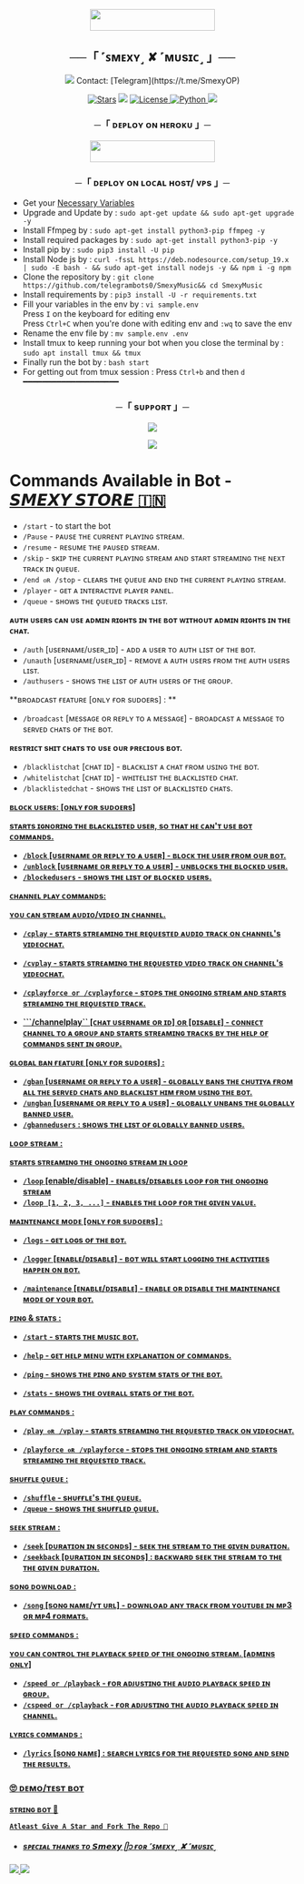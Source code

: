   <p align="center"><a href="https://t.me/SmexyStore"> <img src="https://img.shields.io/badge/Credit%20To%20Owner-darkred?style=for-the-badge" width="220" height="38.45"/></a></p>


<h2 align="center">
    ──「 ˹ꜱᴍᴇxʏ˼ ✘ ˹ᴍᴜsɪᴄ˼ 」──
</h2>

<p align="center">
  <img src="https://graph.org/file/c9669066860d912fd5035.jpg">
Contact: [Telegram](https://t.me/SmexyOP)
</p>

<p align="center">
<a href="https://github.com/telegrambots0/SmexyMusic/stargazers"> <img src="https://img.shields.io/github/stars/telegrambots0/SmexyMusic?color=black&logo=github&logoColor=black&style=for-the-badge" alt="Stars" /></a>
<a href="https://github.com/telegrambots0/SmexyMusic/network/members"> <img src="https://img.shields.io/github/forks/telegrambots0/SmexyMusic?color=black&logo=github&logoColor=black&style=for-the-badge" /></a>
<a href="https://github.com/telegrambots0/SmexyMusic/blob/main/LICENSE"> <img src="https://img.shields.io/badge/License-MIT-blueviolet?style=for-the-badge" alt="License" /> </a>
<a href="https://www.python.org/"> <img src="https://img.shields.io/badge/Written%20in-Python-orange?style=for-the-badge&logo=python" alt="Python" /> </a>
<a href="https://github.com/telegrambots0/SmexyMusic/commits/telegrambots0"> <img src="https://img.shields.io/github/last-commit/telegrambots0/SmexyMusic?color=blue&logo=github&logoColor=green&style=for-the-badge" /></a>
</p>


<h3 align="center">
    ─「 ᴅᴇᴩʟᴏʏ ᴏɴ ʜᴇʀᴏᴋᴜ 」─
</h3>

<p align="center"><a href="https://dashboard.heroku.com/new?template=https://github.com/telegrambots0/SmexyMusic"> <img src="https://img.shields.io/badge/Deploy%20On%20Heroku-blue?style=for-the-badge&logo=heroku" width="220" height="38.45"/></a></p>

<h3 align="center">
    ─「 ᴅᴇᴩʟᴏʏ ᴏɴ ʟᴏᴄᴀʟ ʜᴏsᴛ/ ᴠᴘs 」─
</h3>

- Get your [Necessary Variables](https://github.com/telegrambots0/SmexyMusic/blob/main/sample.env)
- Upgrade and Update by :
`sudo apt-get update && sudo apt-get upgrade -y`
- Install Ffmpeg by :
`sudo apt-get install python3-pip ffmpeg -y`
- Install required packages by :
`sudo apt-get install python3-pip -y`
- Install pip by :
`sudo pip3 install -U pip`
- Install Node js by :
`curl -fssL https://deb.nodesource.com/setup_19.x | sudo -E bash - && sudo apt-get install nodejs -y && npm i -g npm`
- Clone the repository by :
`git clone https://github.com/telegrambots0/SmexyMusic&& cd SmexyMusic`
- Install requirements by :
`pip3 install -U -r requirements.txt`
- Fill your variables in the env by :
`vi sample.env`<br>
Press `I` on the keyboard for editing env<br>
Press `Ctrl+C` when you're done with editing env and `:wq` to save the env<br>
- Rename the env file by :
`mv sample.env .env`
- Install tmux to keep running your bot when you close the terminal by :
`sudo apt install tmux && tmux`
- Finally run the bot by :
`bash start`
- For getting out from tmux session : Press `Ctrl+b` and then `d`<br>
━━━━━━━━━━━━━━━━━━━━

<h3 align="center">
    ─「 sᴜᴩᴩᴏʀᴛ 」─
</h3>

<p align="center">
<a href="https://telegram.me/SmexyStoreChat"><img src="https://img.shields.io/badge/-Support%20Group-blue.svg?style=for-the-badge&logo=Telegram"></a>
</p>

<p align="center">
<a href="https://telegram.me/SmexyStore"><img src="https://img.shields.io/badge/-Support%20Channel-blue.svg?style=for-the-badge&logo=Telegram"></a>
</p>

# Commands Available in Bot - [𝙎𝙈𝙀𝙓𝙔 𝙎𝙏𝙊𝙍𝙀 🇮🇳](https://t.me/SmexyStore)

- ```/start``` - to start the bot
- ```/Pause``` - ᴩᴀᴜsᴇ ᴛʜᴇ ᴄᴜʀʀᴇɴᴛ ᴩʟᴀʏɪɴɢ sᴛʀᴇᴀᴍ.
- ```/resume``` - ʀᴇsᴜᴍᴇ ᴛʜᴇ ᴩᴀᴜsᴇᴅ sᴛʀᴇᴀᴍ.
- ```/skip``` - sᴋɪᴩ ᴛʜᴇ ᴄᴜʀʀᴇɴᴛ ᴩʟᴀʏɪɴɢ sᴛʀᴇᴀᴍ ᴀɴᴅ sᴛᴀʀᴛ sᴛʀᴇᴀᴍɪɴɢ ᴛʜᴇ ɴᴇxᴛ ᴛʀᴀᴄᴋ ɪɴ ǫᴜᴇᴜᴇ.
- ```/end ᴏʀ /stop``` - ᴄʟᴇᴀʀs ᴛʜᴇ ǫᴜᴇᴜᴇ ᴀɴᴅ ᴇɴᴅ ᴛʜᴇ ᴄᴜʀʀᴇɴᴛ ᴩʟᴀʏɪɴɢ sᴛʀᴇᴀᴍ.
- ```/player``` - ɢᴇᴛ ᴀ ɪɴᴛᴇʀᴀᴄᴛɪᴠᴇ ᴩʟᴀʏᴇʀ ᴩᴀɴᴇʟ.
- ```/queue``` - sʜᴏᴡs ᴛʜᴇ ǫᴜᴇᴜᴇᴅ ᴛʀᴀᴄᴋs ʟɪsᴛ.

**ᴀᴜᴛʜ ᴜsᴇʀs ᴄᴀɴ ᴜsᴇ ᴀᴅᴍɪɴ ʀɪɢʜᴛs ɪɴ ᴛʜᴇ ʙᴏᴛ ᴡɪᴛʜᴏᴜᴛ ᴀᴅᴍɪɴ ʀɪɢʜᴛs ɪɴ ᴛʜᴇ ᴄʜᴀᴛ.**

- ```/auth``` [ᴜsᴇʀɴᴀᴍᴇ/ᴜsᴇʀ_ɪᴅ] - ᴀᴅᴅ ᴀ ᴜsᴇʀ ᴛᴏ ᴀᴜᴛʜ ʟɪsᴛ ᴏғ ᴛʜᴇ ʙᴏᴛ.
- ```/unauth``` [ᴜsᴇʀɴᴀᴍᴇ/ᴜsᴇʀ_ɪᴅ] - ʀᴇᴍᴏᴠᴇ ᴀ ᴀᴜᴛʜ ᴜsᴇʀs ғʀᴏᴍ ᴛʜᴇ ᴀᴜᴛʜ ᴜsᴇʀs ʟɪsᴛ.
- ```/authusers``` - sʜᴏᴡs ᴛʜᴇ ʟɪsᴛ ᴏғ ᴀᴜᴛʜ ᴜsᴇʀs ᴏғ ᴛʜᴇ ɢʀᴏᴜᴩ.

**ʙʀᴏᴀᴅᴄᴀsᴛ ғᴇᴀᴛᴜʀᴇ [ᴏɴʟʏ ғᴏʀ sᴜᴅᴏᴇʀs] :
**
- ```/broadcast``` [ᴍᴇssᴀɢᴇ ᴏʀ ʀᴇᴩʟʏ ᴛᴏ ᴀ ᴍᴇssᴀɢᴇ] - ʙʀᴏᴀᴅᴄᴀsᴛ ᴀ ᴍᴇssᴀɢᴇ ᴛᴏ sᴇʀᴠᴇᴅ ᴄʜᴀᴛs ᴏғ ᴛʜᴇ ʙᴏᴛ.

**ʀᴇsᴛʀɪᴄᴛ sʜɪᴛ ᴄʜᴀᴛs ᴛᴏ ᴜsᴇ ᴏᴜʀ ᴘʀᴇᴄɪᴏᴜs ʙᴏᴛ.**

- ```/blacklistchat``` [ᴄʜᴀᴛ ɪᴅ] - ʙʟᴀᴄᴋʟɪsᴛ ᴀ ᴄʜᴀᴛ ғʀᴏᴍ ᴜsɪɴɢ ᴛʜᴇ ʙᴏᴛ.
- ```/whitelistchat``` [ᴄʜᴀᴛ ɪᴅ] - ᴡʜɪᴛᴇʟɪsᴛ ᴛʜᴇ ʙʟᴀᴄᴋʟɪsᴛᴇᴅ ᴄʜᴀᴛ.
- ```/blacklistedchat``` - sʜᴏᴡs ᴛʜᴇ ʟɪsᴛ ᴏғ ʙʟᴀᴄᴋʟɪsᴛᴇᴅ ᴄʜᴀᴛs.

<u><b>ʙʟᴏᴄᴋ ᴜsᴇʀs: [ᴏɴʟʏ ғᴏʀ sᴜᴅᴏᴇʀs]

**sᴛᴀʀᴛs ɪɢɴᴏʀɪɴɢ ᴛʜᴇ ʙʟᴀᴄᴋʟɪsᴛᴇᴅ ᴜsᴇʀ, sᴏ ᴛʜᴀᴛ ʜᴇ ᴄᴀɴ'ᴛ ᴜsᴇ ʙᴏᴛ ᴄᴏᴍᴍᴀɴᴅs.**

- ```/block``` [ᴜsᴇʀɴᴀᴍᴇ ᴏʀ ʀᴇᴩʟʏ ᴛᴏ ᴀ ᴜsᴇʀ] - ʙʟᴏᴄᴋ ᴛʜᴇ ᴜsᴇʀ ғʀᴏᴍ ᴏᴜʀ ʙᴏᴛ.
- ```/unblock``` [ᴜsᴇʀɴᴀᴍᴇ ᴏʀ ʀᴇᴩʟʏ ᴛᴏ ᴀ ᴜsᴇʀ] - ᴜɴʙʟᴏᴄᴋs ᴛʜᴇ ʙʟᴏᴄᴋᴇᴅ ᴜsᴇʀ.
- ```/blockedusers``` - sʜᴏᴡs ᴛʜᴇ ʟɪsᴛ ᴏғ ʙʟᴏᴄᴋᴇᴅ ᴜsᴇʀs.

**ᴄʜᴀɴɴᴇʟ ᴩʟᴀʏ ᴄᴏᴍᴍᴀɴᴅs:**

ʏᴏᴜ ᴄᴀɴ sᴛʀᴇᴀᴍ ᴀᴜᴅɪᴏ/ᴠɪᴅᴇᴏ ɪɴ ᴄʜᴀɴɴᴇʟ.

- ```/cplay``` - sᴛᴀʀᴛs sᴛʀᴇᴀᴍɪɴɢ ᴛʜᴇ ʀᴇǫᴜᴇsᴛᴇᴅ ᴀᴜᴅɪᴏ ᴛʀᴀᴄᴋ ᴏɴ ᴄʜᴀɴɴᴇʟ's ᴠɪᴅᴇᴏᴄʜᴀᴛ.
- ```/cvplay``` - sᴛᴀʀᴛs sᴛʀᴇᴀᴍɪɴɢ ᴛʜᴇ ʀᴇǫᴜᴇsᴛᴇᴅ ᴠɪᴅᴇᴏ ᴛʀᴀᴄᴋ ᴏɴ ᴄʜᴀɴɴᴇʟ's ᴠɪᴅᴇᴏᴄʜᴀᴛ.
- ```/cplayforce or /cvplayforce``` - sᴛᴏᴩs ᴛʜᴇ ᴏɴɢᴏɪɴɢ sᴛʀᴇᴀᴍ ᴀɴᴅ sᴛᴀʀᴛs sᴛʀᴇᴀᴍɪɴɢ ᴛʜᴇ ʀᴇǫᴜᴇsᴛᴇᴅ ᴛʀᴀᴄᴋ.

- ```/channelplay`` [ᴄʜᴀᴛ ᴜsᴇʀɴᴀᴍᴇ ᴏʀ ɪᴅ] ᴏʀ [ᴅɪsᴀʙʟᴇ] - ᴄᴏɴɴᴇᴄᴛ ᴄʜᴀɴɴᴇʟ ᴛᴏ ᴀ ɢʀᴏᴜᴩ ᴀɴᴅ sᴛᴀʀᴛs sᴛʀᴇᴀᴍɪɴɢ ᴛʀᴀᴄᴋs ʙʏ ᴛʜᴇ ʜᴇʟᴩ ᴏғ ᴄᴏᴍᴍᴀɴᴅs sᴇɴᴛ ɪɴ ɢʀᴏᴜᴩ.

**ɢʟᴏʙᴀʟ ʙᴀɴ ғᴇᴀᴛᴜʀᴇ [ᴏɴʟʏ ғᴏʀ sᴜᴅᴏᴇʀs] :**

- ```/gban``` [ᴜsᴇʀɴᴀᴍᴇ ᴏʀ ʀᴇᴩʟʏ ᴛᴏ ᴀ ᴜsᴇʀ] - ɢʟᴏʙᴀʟʟʏ ʙᴀɴs ᴛʜᴇ ᴄʜᴜᴛɪʏᴀ ғʀᴏᴍ ᴀʟʟ ᴛʜᴇ sᴇʀᴠᴇᴅ ᴄʜᴀᴛs ᴀɴᴅ ʙʟᴀᴄᴋʟɪsᴛ ʜɪᴍ ғʀᴏᴍ ᴜsɪɴɢ ᴛʜᴇ ʙᴏᴛ.
- ```/ungban``` [ᴜsᴇʀɴᴀᴍᴇ ᴏʀ ʀᴇᴩʟʏ ᴛᴏ ᴀ ᴜsᴇʀ] - ɢʟᴏʙᴀʟʟʏ ᴜɴʙᴀɴs ᴛʜᴇ ɢʟᴏʙᴀʟʟʏ ʙᴀɴɴᴇᴅ ᴜsᴇʀ.
- ```/gbannedusers``` : sʜᴏᴡs ᴛʜᴇ ʟɪsᴛ ᴏғ ɢʟᴏʙᴀʟʟʏ ʙᴀɴɴᴇᴅ ᴜsᴇʀs.

**ʟᴏᴏᴘ sᴛʀᴇᴀᴍ :**

sᴛᴀʀᴛs sᴛʀᴇᴀᴍɪɴɢ ᴛʜᴇ ᴏɴɢᴏɪɴɢ sᴛʀᴇᴀᴍ ɪɴ ʟᴏᴏᴘ

- ```/loop``` [enable/disable] - ᴇɴᴀʙʟᴇs/ᴅɪsᴀʙʟᴇs ʟᴏᴏᴘ ғᴏʀ ᴛʜᴇ ᴏɴɢᴏɪɴɢ sᴛʀᴇᴀᴍ
- ```/loop [1, 2, 3, ...]``` - ᴇɴᴀʙʟᴇs ᴛʜᴇ ʟᴏᴏᴘ ғᴏʀ ᴛʜᴇ ɢɪᴠᴇɴ ᴠᴀʟᴜᴇ.

**ᴍᴀɪɴᴛᴇɴᴀɴᴄᴇ ᴍᴏᴅᴇ [ᴏɴʟʏ ғᴏʀ sᴜᴅᴏᴇʀs] :**

- ```/logs``` - ɢᴇᴛ ʟᴏɢs ᴏғ ᴛʜᴇ ʙᴏᴛ.

- ```/logger``` [ᴇɴᴀʙʟᴇ/ᴅɪsᴀʙʟᴇ] - ʙᴏᴛ ᴡɪʟʟ sᴛᴀʀᴛ ʟᴏɢɢɪɴɢ ᴛʜᴇ ᴀᴄᴛɪᴠɪᴛɪᴇs ʜᴀᴩᴩᴇɴ ᴏɴ ʙᴏᴛ.

- ```/maintenance``` [ᴇɴᴀʙʟᴇ/ᴅɪsᴀʙʟᴇ] - ᴇɴᴀʙʟᴇ ᴏʀ ᴅɪsᴀʙʟᴇ ᴛʜᴇ ᴍᴀɪɴᴛᴇɴᴀɴᴄᴇ ᴍᴏᴅᴇ ᴏғ ʏᴏᴜʀ ʙᴏᴛ.

**ᴘɪɴɢ & sᴛᴀᴛs :**

- ```/start``` - sᴛᴀʀᴛs ᴛʜᴇ ᴍᴜsɪᴄ ʙᴏᴛ.
- ```/help``` - ɢᴇᴛ ʜᴇʟᴩ ᴍᴇɴᴜ ᴡɪᴛʜ ᴇxᴩʟᴀɴᴀᴛɪᴏɴ ᴏғ ᴄᴏᴍᴍᴀɴᴅs.

- ```/ping``` - sʜᴏᴡs ᴛʜᴇ ᴩɪɴɢ ᴀɴᴅ sʏsᴛᴇᴍ sᴛᴀᴛs ᴏғ ᴛʜᴇ ʙᴏᴛ.

- ```/stats``` - sʜᴏᴡs ᴛʜᴇ ᴏᴠᴇʀᴀʟʟ sᴛᴀᴛs ᴏғ ᴛʜᴇ ʙᴏᴛ.

**ᴩʟᴀʏ ᴄᴏᴍᴍᴀɴᴅs :**

- ```/play ᴏʀ /vplay``` - sᴛᴀʀᴛs sᴛʀᴇᴀᴍɪɴɢ ᴛʜᴇ ʀᴇǫᴜᴇsᴛᴇᴅ ᴛʀᴀᴄᴋ ᴏɴ ᴠɪᴅᴇᴏᴄʜᴀᴛ.

- ```/playforce ᴏʀ /vplayforce``` - sᴛᴏᴩs ᴛʜᴇ ᴏɴɢᴏɪɴɢ sᴛʀᴇᴀᴍ ᴀɴᴅ sᴛᴀʀᴛs sᴛʀᴇᴀᴍɪɴɢ ᴛʜᴇ ʀᴇǫᴜᴇsᴛᴇᴅ ᴛʀᴀᴄᴋ.


**sʜᴜғғʟᴇ ᴏ̨ᴜᴇᴜᴇ :**

- ```/shuffle``` - sʜᴜғғʟᴇ's ᴛʜᴇ ᴏ̨ᴜᴇᴜᴇ.
- ```/queue``` - sʜᴏᴡs ᴛʜᴇ sʜᴜғғʟᴇᴅ ᴏ̨ᴜᴇᴜᴇ.

**sᴇᴇᴋ sᴛʀᴇᴀᴍ :**

- ```/seek``` [ᴅᴜʀᴀᴛɪᴏɴ ɪɴ sᴇᴄᴏɴᴅs] - sᴇᴇᴋ ᴛʜᴇ sᴛʀᴇᴀᴍ ᴛᴏ ᴛʜᴇ ɢɪᴠᴇɴ ᴅᴜʀᴀᴛɪᴏɴ.
- ```/seekback``` [ᴅᴜʀᴀᴛɪᴏɴ ɪɴ sᴇᴄᴏɴᴅs] : ʙᴀᴄᴋᴡᴀʀᴅ sᴇᴇᴋ ᴛʜᴇ sᴛʀᴇᴀᴍ ᴛᴏ ᴛʜᴇ ᴛʜᴇ ɢɪᴠᴇɴ ᴅᴜʀᴀᴛɪᴏɴ.


sᴏɴɢ ᴅᴏᴡɴʟᴏᴀᴅ :

- ```/song``` [sᴏɴɢ ɴᴀᴍᴇ/ʏᴛ ᴜʀʟ] - ᴅᴏᴡɴʟᴏᴀᴅ ᴀɴʏ ᴛʀᴀᴄᴋ ғʀᴏᴍ ʏᴏᴜᴛᴜʙᴇ ɪɴ ᴍᴘ3 ᴏʀ ᴍᴘ4 ғᴏʀᴍᴀᴛs.

**sᴘᴇᴇᴅ ᴄᴏᴍᴍᴀɴᴅs :**

ʏᴏᴜ ᴄᴀɴ ᴄᴏɴᴛʀᴏʟ ᴛʜᴇ ᴘʟᴀʏʙᴀᴄᴋ sᴘᴇᴇᴅ ᴏғ ᴛʜᴇ ᴏɴɢᴏɪɴɢ sᴛʀᴇᴀᴍ. [ᴀᴅᴍɪɴs ᴏɴʟʏ]

- ```/speed or /playback``` - ғᴏʀ ᴀᴅᴊᴜsᴛɪɴɢ ᴛʜᴇ ᴀᴜᴅɪᴏ ᴘʟᴀʏʙᴀᴄᴋ sᴘᴇᴇᴅ ɪɴ ɢʀᴏᴜᴘ.
- ```/cspeed or /cplayback``` - ғᴏʀ ᴀᴅᴊᴜsᴛɪɴɢ ᴛʜᴇ ᴀᴜᴅɪᴏ ᴘʟᴀʏʙᴀᴄᴋ sᴘᴇᴇᴅ ɪɴ ᴄʜᴀɴɴᴇʟ.


**ʟʏʀɪᴄs ᴄᴏᴍᴍᴀɴᴅs :**

- ```/lyrics``` [sᴏɴɢ ɴᴀᴍᴇ] : sᴇᴀʀᴄʜ ʟʏʀɪᴄs ғᴏʀ ᴛʜᴇ ʀᴇǫᴜᴇsᴛᴇᴅ sᴏɴɢ ᴀɴᴅ sᴇɴᴅ ᴛʜᴇ ʀᴇsᴜʟᴛs.


### 🙄 ᴅᴇᴍᴏ/ᴛᴇsᴛ ʙᴏᴛ
  
  [sᴛʀɪɴɢ ʙᴏᴛ 🍑](https://telegram.me/SmexyMusicBot)

```
Atleast Give A Star and Fork The Repo 🖤
```


- <b> _sᴩᴇᴄɪᴀʟ ᴛʜᴀɴᴋs ᴛᴏ [𝙎𝙢𝙚𝙭𝙮 ᥫ᭡](https://t.me/SmexyOP) ғᴏʀ [˹ꜱᴍᴇxʏ˼ ✘ ˹ᴍᴜsɪᴄ˼ ](https://github.com/telegrambots0/SmexyMusic)_ </b>


<img src="https://user-images.githubusercontent.com/73097560/115834477-dbab4500-a447-11eb-908a-139a6edaec5c.gif">
<img src="https://user-images.githubusercontent.com/73097560/115834477-dbab4500-a447-11eb-908a-139a6edaec5c.gif">

